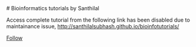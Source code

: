 <head>
<script async defer src="https://buttons.github.io/buttons.js"></script>
</head>
# Bioinformatics tutorials by Santhilal

Access complete tutorial from the following link has been disabled due to maintainance issue, http://santhilalsubhash.github.io/bioinfotutorials/ </br>

<a class="github-button" href="https://github.com/santhilalsubhash" data-size="large" data-show-count="true" aria-label="Follow @ntkme on GitHub">Follow</a>